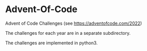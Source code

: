 # Advent-Of-Code
Advent of Code Challenges (see https://adventofcode.com/2022)

The challenges for each year are in a separate subdirectory.

The challenges are implemented in python3.
